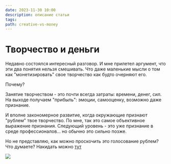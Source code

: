 ```yaml
---
date: 2023-11-30 10:00
description: описание статьи
tags: 
path: creative-vs-money
---
```

# Творчество и деньги
Недавно состоялся интересный разговор. И мне прилетел аргумент, что эти два понятия нельзя смешивать. Что даже маленькие мысли о том как "монетизировать" свое творчество как будто очерняют его.

Почему? 

Занятие творчеством - это почти всегда затраты: времени, денег, сил. На выходе получаем "прибыль": эмоции, самооценку, возможно даже признание. 

И вполне закономерное развитие, когда окружающие признают "рублем" твое творчество. По мне, так это самое объективное выражение признания. Следующий уровень - это уже признание в среде профессионалов... но обычно это сильно позже.  

Но не представляю, как можно проскочить это голосование рублем? Что думаете? Накидать можно [тут](https://t.me/serg_popyvanov_blog/34) 

![](https://habrastorage.org/webt/l8/96/up/l896upkprkalp0szlrhqx-t0jzg.jpeg)


